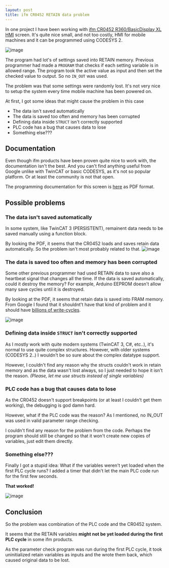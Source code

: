 ```yaml
---
layout: post
title: ifm CR0452 RETAIN data problem
---
```


In one project I have been working with [ifm CR0452 R360/BasicDisplay XL HMI](https://www.ifm.com/fi/en/product/CR0452) screen. It's quite nice small, and not too costly, HMI for mobile machines 
and it can be programmed using CODESYS 2.

![image](https://user-images.githubusercontent.com/13457157/167919044-92c529c1-8666-4c67-be3f-e234bc03d5aa.png)

The program had lot's of settings saved into RETAIN memory. Previous programmer had made a `PROGRAM` that checks if each setting variable is in allowed range. 
The program took the active value as input and then set the checked value to output. So no `IN_OUT` was used.

The problem was that some settings were randomly lost. It's not very nice to setup the system every time mobile machine has been powered on.

At first, I got some ideas that might cause the problem in this case
* The data isn't saved automatically
* The data is saved too often and memory has been corrupted
* Defining data inside `STRUCT` isn't correctly supported
* PLC code has a bug that causes data to lose
* Something else???

## Documentation

Even though ifm products have been proven quite nice to work with, the documentation isn't the best. 
And you can't find anything useful from Google unlike with TwinCAT or basic CODESYS, as it's not so popular platform. Or at least the community is not that open.

The programming documentation for this screen is [here](https://www.ifm.com/mounting/7391002UK.pdf) as PDF format.

## Possible problems

### The data isn't saved automatically

In some system, like TwinCAT 3 (PERSISTENT), remainent data needs to be saved manually using a function block.

By looking the PDF, it seems that the CR0452 loads and saves retain data automatically. So the problem isn't most probably related to that.
![image](https://user-images.githubusercontent.com/13457157/167922415-b1122275-f958-48e1-9a86-afd4141549d2.png)

### The data is saved too often and memory has been corrupted

Some other previous programmer had used RETAIN data to save also a heartbeat signal that changes all the time. 
If the data is saved automatically, could it destroy the memory? For example, Arduino EEPROM doesn't allow many save cycles until it is destroyed.

By looking at the PDF, it seems that retain data is saved into FRAM memory. 
From Google I found that it shouldnt't have that kind of problem and it should have [billions of write-cycles](https://www.symmetryelectronics.com/blog/the-lifetime-of-fram-memory-is-essentially-unlimited/).

![image](https://user-images.githubusercontent.com/13457157/167921667-e7cd4941-d69f-4234-bd9d-1bc18bf1f736.png)

### Defining data inside `STRUCT` isn't correctly supported

As I mostly work with quite modern systems (TwinCAT 3, C#, etc..), it's normal to use quite complex structures. However, with older systems (CODESYS 2..) I wouldn't be so sure about the complex datatype support.

However, I couldn't find any reason why the structs couldn't work in retain memory and as the data wasn't lost always, so I just needed to hope it isn't the reason.
*(Please, let me use structs instead of single variables)*

### PLC code has a bug that causes data to lose

As the CR0452 doesn't support breakpoints (or at least I couldn't get them working), the debugging is god damn hard.

However, what if the PLC code was the reason? As I mentioned, no IN_OUT was used in valid parameter range checking.

I couldn't find any reason for the problem from the code. Perhaps the program should still be changed so that it won't create new copies of variables, just edit them directly.

### Something else???

Finally I got a stupid idea: What if the variables weren't yet loaded when the first PLC cycle runs? I added a timer that didn't let the main PLC code run for the first few seconds.

**That worked!**

![image](https://user-images.githubusercontent.com/13457157/167924801-465109db-946a-4ce6-a10f-22ecca3a2cd7.png)

## Conclusion

So the problem was combination of the PLC code and the CR0452 system.

It seems that the RETAIN variables __might not be yet loaded during the first PLC cycle__ in some ifm products.

As the parameter check program was run during the first PLC cycle, it took uninitialized retain variables as inputs and the wrote them back, which caused original data to be lost.




